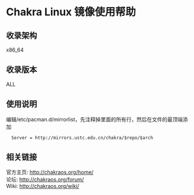 ---
---

# Chakra Linux 镜像使用帮助

## 收录架构

x86_64 

## 收录版本

ALL 

## 使用说明

编辑/etc/pacman.d/mirrorlist，先注释掉里面的所有行，然后在文件的最顶端添加   

    
    
      Server = http://mirrors.ustc.edu.cn/chakra/$repo/$arch

## 相关链接

官方主页: <http://chakraos.org/home/>   
论坛: <http://chakraos.org/forum/>   
Wiki: <http://chakraos.org/wiki/>   
